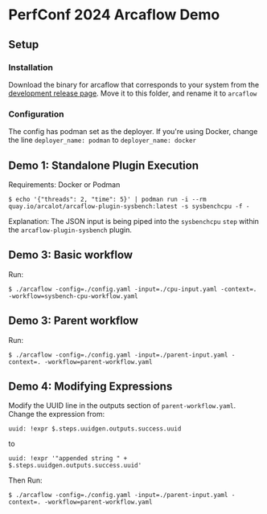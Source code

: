 # PerfConf 2024 Arcaflow Demo

## Setup

### Installation

Download the binary for arcaflow that corresponds to your system from the [development release page](https://github.com/arcalot/arcaflow-engine/releases/tag/v0.12.1-dev1).
Move it to this folder, and rename it to `arcaflow`

### Configuration

The config has podman set as the deployer. If you're using Docker, change the line `deployer_name: podman` to `deployer_name: docker`

## Demo 1: Standalone Plugin Execution

Requirements: Docker or Podman

```
$ echo '{"threads": 2, "time": 5}' | podman run -i --rm quay.io/arcalot/arcaflow-plugin-sysbench:latest -s sysbenchcpu -f -
```

Explanation: The JSON input is being piped into the `sysbenchcpu` `step` within the `arcaflow-plugin-sysbench` plugin.

## Demo 3: Basic workflow

Run:
```
$ ./arcaflow -config=./config.yaml -input=./cpu-input.yaml -context=. -workflow=sysbench-cpu-workflow.yaml
```

## Demo 3: Parent workflow

Run:
```
$ ./arcaflow -config=./config.yaml -input=./parent-input.yaml -context=. -workflow=parent-workflow.yaml 
```


## Demo 4: Modifying Expressions

Modify the UUID line in the outputs section of `parent-workflow.yaml`.
Change the expression from:
```
uuid: !expr $.steps.uuidgen.outputs.success.uuid
```
to
```
uuid: !expr '"appended string " + $.steps.uuidgen.outputs.success.uuid'
```

Then Run:
```
$ ./arcaflow -config=./config.yaml -input=./parent-input.yaml -context=. -workflow=parent-workflow.yaml 
```

